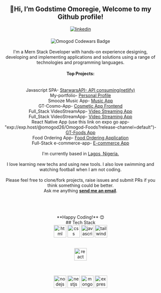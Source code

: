 <div align="center">
  <h2> 👋Hi, I’m Godstime Omoregie, Welcome to my Github profile! </h2>
<a href="https://linkedin.com/in/godstime-omoregie" target="_blank">
<img src=https://img.shields.io/badge/linkedin-%2300acee.svg?color=405DE6&style=for-the-badge&logo=linkedin&logoColor=white alt=linkedin style="margin-bottom: 5px;" />
</a>
<br />
<br />
<img src="https://www.codewars.com/users/Omogod/badges/large" alt="Omogod Codewars Badge">
<br />
<br />
I'm a Mern Stack Developer with hands-on experience designing, developing and implementing applications and solutions using a range of technologies and programming languages.
<br />
  <h4>Top  Projects:</h4>
  <br />
 Javascript SPA- <a href="https://omogod-swp.netlify.app">StarwarsAPI- API consuming(netlify)</a>
   <br />
 My-portfolio- <a href="https://omogod-portfolio.herokuapp.com">Personal Profile</a>
<br />
 Smooze Music App- <a href="https://smoozepro.netlify.app/">Music App</a>
<br />
 GT-Cosmo-App- <a href="https://gt-co.pages.dev/">Cosmetic App Frontend</a>
<br />
 Full_Stack VideoStreamApp- <a href="https://github.com/Omogod/VidStream_app_backend">Video Streaming App</a>
<br />
  Full_Stack VideoStreamApp- <a href="https://github.com/Omogod/Stream_App_Frontend">Video Streaming App</a>
<br />
  React Native App (use this link on expo go app- "exp://exp.host/@omogod26/Omogod-Foods?release-channel=default")- <a href="exp://exp.host/@omogod26/Omogod-Foods?release-channel=default">GT-Foods App</a>
<br />
  Food Ordering App- <a href="https://foodorderring.netlify.app">Food Ordering Application</a>
<br />
    Full-Stack e-commerce-app- <a href="https://g-trade.adaptable.app">E-commerce App</a>
<br />
  <br />
  I'm currently based in <a href="https://goo.gl/maps/wpi5Qva2FTCKDjpC6">Lagos, Nigeria.</a>
<br/>
<br />
I love learning new techs and using new tools. I also love swimming and watching football when I am not coding.
<br />
<br />
Please feel free to clone/fork projects, raise issues and submit PRs if you think something could be better.<br />
Ask me anything  <a href="mailto:imaosazee@gmail.com"><b>send me an email</b></a>.
<br />
<br />
<br />
<br />
<br />
**Happy Coding!** 😊
</div>
<div align="center">
## Tech Stack
<br />
<a margin="10" href="https://developer.mozilla.org/en-US/docs/Web/HTML" target="_blank"><img margin="10px" height="40" src="https://github.com/abdoachhoubi/abdoachhoubi/blob/main/svgs/html.svg" alt="html"></a>
<a margin="10" href="https://developer.mozilla.org/en-US/docs/Web/CSS" target="_blank"><img margin="10px" height="40" src="https://github.com/abdoachhoubi/abdoachhoubi/blob/main/svgs/css.svg" alt="css"></a>
<a margin="10" href="https://developer.mozilla.org/en-US/docs/Web/JavaScript" target="_blank"><img margin="10px" height="40" src="https://github.com/abdoachhoubi/abdoachhoubi/blob/main/svgs/javascript.svg" alt="javascript"></a>
<a margin="10" href="https://tailwindcss.com" target="_blank"><img margin="10px" height="40" src="https://github.com/abdoachhoubi/abdoachhoubi/blob/main/svgs/tailwind.svg" alt="tailwind"></a>
<br />
<br />

<a margin="10" href="https://reactjs.org" target="_blank"><img margin="10px" height="40" src="https://github.com/abdoachhoubi/abdoachhoubi/blob/main/svgs/react.svg" alt="react"></a>

<br />
<br />
<a margin="10" href="https://nodejs.org" target="_blank"><img margin="10px" height="40" src="https://github.com/abdoachhoubi/abdoachhoubi/blob/main/svgs/nodejs.svg" alt="nodejs"></a>
<a margin="10" href="https://docs.nestjs.com" target="_blank"><img margin="10px" height="40" src="https://docs.nestjs.com/assets/logo-small.svg" alt="nestjs"></a>
<a margin="10" href="https://mongodb.com" target="_blank"><img margin="10px" height="40" src="https://github.com/abdoachhoubi/abdoachhoubi/blob/main/svgs/mongodb.svg" alt="mongodb"></a>
<a margin="10" href="https://expressjs.com" target="_blank"><img margin="10px" height="40" src="https://github.com/abdoachhoubi/abdoachhoubi/blob/main/svgs/express.svg" alt="express"></a>
</div>


